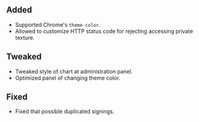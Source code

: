 ## Added

- Supported Chrome's `theme-color`.
- Allowed to customize HTTP status code for rejecting accessing private texture.

## Tweaked

- Tweaked style of chart at administration panel.
- Optimized panel of changing theme color.

## Fixed

- Fixed that possible duplicated signings.
